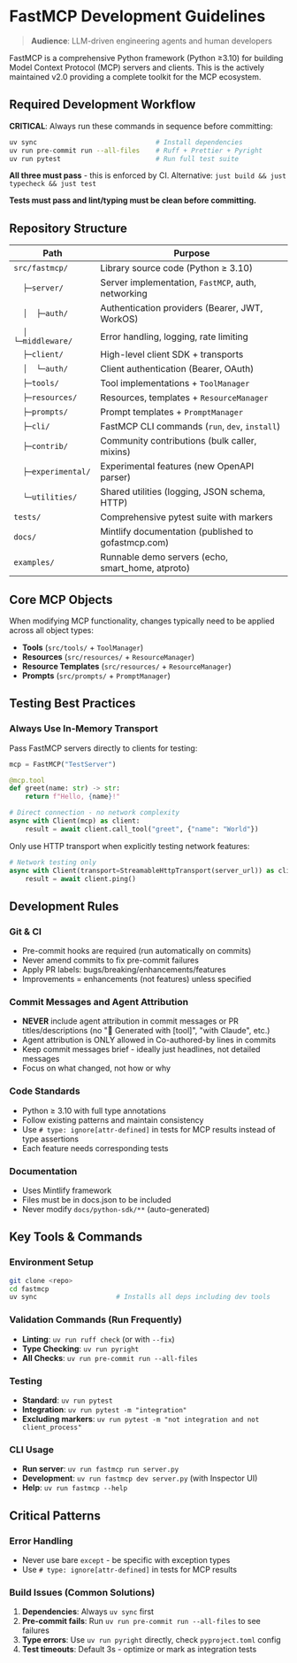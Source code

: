 # FastMCP Development Guidelines

> **Audience**: LLM-driven engineering agents and human developers

FastMCP is a comprehensive Python framework (Python ≥3.10) for building Model Context Protocol (MCP) servers and clients. This is the actively maintained v2.0 providing a complete toolkit for the MCP ecosystem.

## Required Development Workflow

**CRITICAL**: Always run these commands in sequence before committing:

```bash
uv sync                              # Install dependencies
uv run pre-commit run --all-files    # Ruff + Prettier + Pyright
uv run pytest                        # Run full test suite
```

**All three must pass** - this is enforced by CI. Alternative: `just build && just typecheck && just test`

**Tests must pass and lint/typing must be clean before committing.**

## Repository Structure

| Path             | Purpose                                                |
| ---------------- | ------------------------------------------------------ |
| `src/fastmcp/`   | Library source code (Python ≥ 3.10)                   |
| `  ├─server/`    | Server implementation, `FastMCP`, auth, networking    |
| `  │  ├─auth/`   | Authentication providers (Bearer, JWT, WorkOS)        |
| `  │  └─middleware/` | Error handling, logging, rate limiting             |
| `  ├─client/`    | High-level client SDK + transports                    |
| `  │  └─auth/`   | Client authentication (Bearer, OAuth)                 |
| `  ├─tools/`     | Tool implementations + `ToolManager`                  |
| `  ├─resources/` | Resources, templates + `ResourceManager`              |
| `  ├─prompts/`   | Prompt templates + `PromptManager`                     |
| `  ├─cli/`       | FastMCP CLI commands (`run`, `dev`, `install`)         |
| `  ├─contrib/`   | Community contributions (bulk caller, mixins)         |
| `  ├─experimental/` | Experimental features (new OpenAPI parser)         |
| `  └─utilities/` | Shared utilities (logging, JSON schema, HTTP)         |
| `tests/`         | Comprehensive pytest suite with markers               |
| `docs/`          | Mintlify documentation (published to gofastmcp.com)   |
| `examples/`      | Runnable demo servers (echo, smart_home, atproto)     |

## Core MCP Objects

When modifying MCP functionality, changes typically need to be applied across all object types:
- **Tools** (`src/tools/` + `ToolManager`)
- **Resources** (`src/resources/` + `ResourceManager`)
- **Resource Templates** (`src/resources/` + `ResourceManager`)
- **Prompts** (`src/prompts/` + `PromptManager`)

## Testing Best Practices

### Always Use In-Memory Transport

Pass FastMCP servers directly to clients for testing:

```python
mcp = FastMCP("TestServer")

@mcp.tool
def greet(name: str) -> str:
    return f"Hello, {name}!"

# Direct connection - no network complexity
async with Client(mcp) as client:
    result = await client.call_tool("greet", {"name": "World"})
```

Only use HTTP transport when explicitly testing network features:
```python
# Network testing only
async with Client(transport=StreamableHttpTransport(server_url)) as client:
    result = await client.ping()
```

## Development Rules

### Git & CI
- Pre-commit hooks are required (run automatically on commits)
- Never amend commits to fix pre-commit failures
- Apply PR labels: bugs/breaking/enhancements/features
- Improvements = enhancements (not features) unless specified

### Commit Messages and Agent Attribution
- **NEVER** include agent attribution in commit messages or PR titles/descriptions (no "🤖 Generated with [tool]", "with Claude", etc.)
- Agent attribution is ONLY allowed in Co-authored-by lines in commits
- Keep commit messages brief - ideally just headlines, not detailed messages
- Focus on what changed, not how or why

### Code Standards
- Python ≥ 3.10 with full type annotations
- Follow existing patterns and maintain consistency
- Use `# type: ignore[attr-defined]` in tests for MCP results instead of type assertions
- Each feature needs corresponding tests

### Documentation
- Uses Mintlify framework
- Files must be in docs.json to be included
- Never modify `docs/python-sdk/**` (auto-generated)

## Key Tools & Commands

### Environment Setup
```bash
git clone <repo>
cd fastmcp
uv sync                    # Installs all deps including dev tools
```

### Validation Commands (Run Frequently)
- **Linting**: `uv run ruff check` (or with `--fix`)
- **Type Checking**: `uv run pyright`
- **All Checks**: `uv run pre-commit run --all-files`

### Testing
- **Standard**: `uv run pytest`
- **Integration**: `uv run pytest -m "integration"`
- **Excluding markers**: `uv run pytest -m "not integration and not client_process"`

### CLI Usage
- **Run server**: `uv run fastmcp run server.py`
- **Development**: `uv run fastmcp dev server.py` (with Inspector UI)
- **Help**: `uv run fastmcp --help`

## Critical Patterns

### Error Handling
- Never use bare `except` - be specific with exception types
- Use `# type: ignore[attr-defined]` in tests for MCP results

### Build Issues (Common Solutions)
1. **Dependencies**: Always `uv sync` first
2. **Pre-commit fails**: Run `uv run pre-commit run --all-files` to see failures
3. **Type errors**: Use `uv run pyright` directly, check `pyproject.toml` config
4. **Test timeouts**: Default 3s - optimize or mark as integration tests
